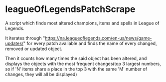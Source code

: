 # leagueOfLegendsPatchScrape
A script which finds most altered champions, items and spells in League of Legends.

It iterates through "https://na.leagueoflegends.com/en-us/news/game-updates/" for every patch avaliable and finds the name of every changed, removed or updated object.

Then it counts how many times the said object has been altered, and displays the objects with the most frequent changes(top 3 largest numbers, so if 'N' items share a place in the top 3 with the same 'M' number of changes, they will all be displayed)
